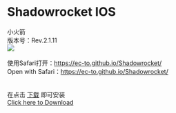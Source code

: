 # Shadowrocket       IOS
小火箭<br>版本号：Rev.2.1.11<br>
<img src="https://is2-ssl.mzstatic.com/image/thumb/Purple128/v4/22/a7/f2/22a7f210-7de5-8d7f-e7a2-24f498c605ca/AppIcon-1x_U007emarketing-85-220-0-9.png/246x0w.jpg">
<br><br>
使用Safari打开：<a href="https://ec-to.github.io/Shadowrocket/">https://ec-to.github.io/Shadowrocket/</a><br>
Open with Safari：<a href="https://ec-to.github.io/Shadowrocket/">https://ec-to.github.io/Shadowrocket/</a><br>
<br><br>
在点击 <a href="itms-services://?action=download-manifest&url=https://cowan97.github.io/Shadowrocket/Shadowrocket.plist">下载</a> 即可安装<br>
<a href="itms-services://?action=download-manifest&url=https://cowan97.github.io/Shadowrocket/Shadowrocket.plist">Click here to Download</a>
